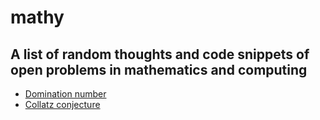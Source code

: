 # mathy

## A list of random thoughts and code snippets of open problems in mathematics and computing
- [Domination number](https://en.wikipedia.org/wiki/Dominating_set)
- [Collatz conjecture](https://xkcd.com/710/)
